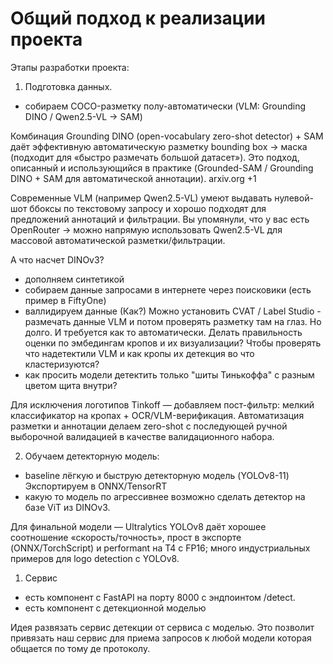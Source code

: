 # Общий подход к реализации проекта

Этапы разработки проекта:
1. Подготовка данных.
- собираем COCO-разметку полу-автоматически (VLM: Grounding DINO / Qwen2.5-VL → SAM)

Комбинация Grounding DINO (open-vocabulary zero-shot detector) + SAM даёт эффективную автоматическую разметку bounding box → маска (подходит для «быстро размечать большой датасет»). Это подход, описанный и использующийся в практике (Grounded-SAM / Grounding DINO + SAM для автоматической аннотации). 
arxiv.org
+1

Современные VLM (например Qwen2.5-VL) умеют выдавать нулевой-шот ббоксы по текстовому запросу и хорошо подходят для предложений аннотаций и фильтрации. Вы упомянули, что у вас есть OpenRouter → можно напрямую использовать Qwen2.5-VL для массовой автоматической разметки/фильтрации.

А что насчет DINOv3?

- дополняем синтетикой
- собираем данные запросами в интернете через поисковики (есть пример в FiftyOne)
- валлидируем данные (Как?)
Можно установить CVAT / Label Studio - размечать данные VLM и потом проверять разметку там на глаз.
Но долго. И требуется как то автоматически.
Делать правильность оценки по эмбедингам кропов и их визуализации?
Чтобы проверять что надетектили VLM и как кропы их детекция во что кластеризуются?
- как просить модели детектить только "шиты Тинькоффа" с разным цветом щита внутри?

Для исключения логотипов Tinkoff — добавляем пост-фильтр: мелкий классификатор на кропах + OCR/VLM-верификация. Автоматизация разметки и аннотации делаем zero-shot с последующей ручной выборочной валидацией в качестве валидационного набора.

2. Обучаем детекторную модель:
- baseline лёгкую и быструю детекторную модель (YOLOv8-11)
Экспортируем в ONNX/TensorRT
- какую то модель по агрессивнее возможно сделать детектор на базе ViT из DINOv3.

Для финальной модели — Ultralytics YOLOv8 даёт хорошее соотношение «скорость/точность», прост в экспорте (ONNX/TorchScript) и performant на T4 с FP16; много индустриальных примеров для logo detection с YOLOv8.

1. Сервис
- есть компонент с FastAPI на порту 8000 с эндпоинтом /detect.
- есть компонент с детекционной моделью

Идея развязать сервис детекции от сервиса с моделью.
Это позволит привязать наш сервис для приема запросов к любой модели которая общается по тому де протоколу.